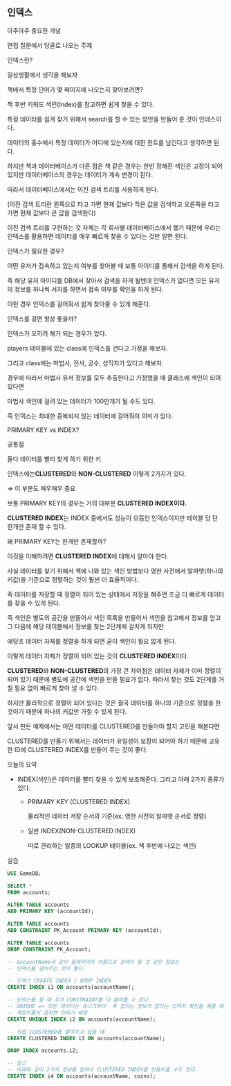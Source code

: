 ## 인덱스

아주아주 중요한 개념

면접 질문에서 당골로 나오는 주제

인덱스란?

일상생활에서 생각을 해보자

책에서 특정 단어가 몇 페이지에 나오는지 찾아보려면?

책 후반 키워드 색인(Index)를 참고하면 쉽게 찾을 수 있다.

특정 데이터를 쉽게 찾기 위해서 search를 할 수 있는 방안을 만들어 준 것이 인데스이다.

데이터의 홍수에서 특정 데이터가 어디에 있는지에 대한 힌트를 남긴다고 생각하면 된다.

하지만 책과 데이터베이스가 다른 점은 책 같은 경우는 한번 정해진 색인은 고정이 되어 있지만 데이터베이스의 경우는 데이터가 계속 변경이 된다.

따라서 데이터베이스에서는 이진 검색 트리를 사용하게 된다.

(이진 검색 트리란 왼쪽으로 타고 가면 현재 값보다 작은 값을 검색하고 오른쪽을 타고 가면 현재 값보다 큰 값을 검색한다)

이진 검색 트리를 구현하는 것 자체는 각 회사별 데이터베이스에서 했기 때문에 우리는 인덱스를 활용하면 데이터를 매우 빠르게 찾을 수 있다는 것만 알면 된다.

인덱스가 필요한 경우?

어떤 유저가 접속하고 있는지 여부를 찾아볼 때 보통 아이디를 통해서 검색을 하게 된다.

즉 해당 유저 아이디를 DB에서 찾아서 검색을 하게 될텐데 인덱스가 없다면 모든 유저의 정보를 하나씩 서치를 하면서 접속 여부를 확인을 하게 된다.

이런 경우 인덱스를 걸어줘서 쉽게 찾아줄 수 있게 해준다.

인덱스를 걸면 항상 좋을까?

인덱스가 오히려 해가 되는 경우가 있다.

players 테이블에 있는 class에 인덱스를 건다고 가정을 해보자. 

그리고 class에는 마법사, 전사, 궁수, 성직자가 있다고 해보자.

경우에 따라서 마법사 유저 정보를 모두 추출한다고 가정했을 때 클래스에 색인이 되어 있다면

마법사 색인에 걸려 있는 데이터가 100만개가 될 수도 있다.

즉 인덱스는 최대한 중복되지 않는 데이터에 걸어줘야 의미가 있다.

PRIMARY KEY vs INDEX?

공통점 

둘다 데이터를 빨리 찾게 하기 위한 키

인덱스에는**CLUSTERED**와 **NON-CLUSTERED** 이렇게 2가지가 있다.

⇒ 이 부분도 매우매우 중요

보통 PRIMARY KEY의 경우는 거의 대부분 **CLUSTERED INDEX이다.**

**CLUSTERED INDEX**는 INDEX 중에서도 성능이 으뜸인 인덱스이지만 테이블 당 단 한개만 존재 할 수 있다.

왜 PRIMARY KEY는 한개만 존재할까?

이것을 이해하려면 **CLUSTERED INDEX**에 대해서 알아야 한다.

사실 데이터를 찾기 위해서 책에 나와 있는 색인 방법보다 영한 사전에서 알파뱃(하나의 키값)을 기준으로 정렬하는 것이 훨씬 더 효율적이다.

즉 데이터를 저장할 때 정렬이 되어 있는 상태에서 저장을 해주면 조금 더 빠르게 데이터를 찾을 수 있게 된다.

즉 색인은 별도의 공간을 만들어서 색인 목록을 만들어서 색인을 참고해서 정보를 얻고 그 다음에 해당 테이블에서 정보를 찾는 2단계에 걸치게 되지만 

애당초 데이터 자체를 정렬을 하게 되면 굳이 색인이 필요 없게 된다.

이렇게 데이터 자체가 정렬이 되어 있는 것이 **CLUSTERED INDEX**이다.

**CLUSTERED**와 **NON-CLUSTERED**의 가장 큰 차이점은 데이터 자체가 이미 정렬이 되어 있기 때문에 별도에 공간에 색인을 만들 필요가 없다. 따라서 찾는 것도 2단계를 거칠 필요 없이 빠르게 찾아 낼 수 있다.

하지만 물리적으로 정렬이 되어 있다는 것은 결국 데이터를 하나의 기준으로 정렬을 한 것이기 때문에 하나의 키값만 가질 수 있게 된다.

앞서 만든 예제에서는 어떤 데이터를 CLUSTERED를 만들어야 할지 고민을 해본다면

CLUSTERED를 만들기 위해서는 데이터가 유일성이 보장이 되어야 하기 때문에 고유한 ID에 CLUSTERED INDEX를 만들어 주는 것이 좋다.

오늘의 요약

- INDEX(색인)은 데이터를 빨리 찾을 수 있게 보조해준다. 그리고 아래 2가지 종류가 있다.
    - PRIMARY KEY (CLUSTERED INDEX)
        
        물리적인 데이터 저장 순서의 기준(ex. 영한 사전의 알파뱃 순서로 정렬)
        
    - 일반 INDEX(NON-CLUSTERED INDEX)
        
        따로 관리하는 일종의 LOOKUP 테이블(ex. 책 후반에 나오는 색인)
        

실습

```sql
USE GameDB;

SELECT *
FROM accounts;

ALTER TABLE accounts
ADD PRIMARY KEY (accountId);

ALTER TABLE accounts
ADD CONSTRAINT PK_Account PRIMARY KEY (accountId);

ALTER TABLE accounts
DROP CONSTRAINT PK_Account;

-- accountName과 같이 플레이어의 이름으로 검색이 될 것 같은 정보는
-- 인덱스를 걸어주는 것이 좋다.

-- 인덱스 CREATE INDEX / DROP INDEX
CREATE INDEX i1 ON accounts(accountName);

-- 인덱스를 할 때 추가 CONSTRAINT를 더 붙여줄 수 있다
-- UNIQUE => 모든 데이터는 유니크하다. 즉 겹치는 정보가 없다는 것까지 확인을 해줄 때 추가해준다.
-- 계정이름이 겹치면 안되기 때문
CREATE UNIQUE INDEX i2 ON accounts(accountName);

-- 직접 CLUSTERED를 붙여주고 싶을 때
CREATE CLUSTERED INDEX i3 ON accounts(accountName);

DROP INDEX accounts.i2;

-- 참고
-- 아래와 같이 2가지 정보를 합쳐서 CLUSTERED INDEX를 만들어줄 수도 있다.
CREATE INDEX i4 ON accounts(accountName, coins);
```